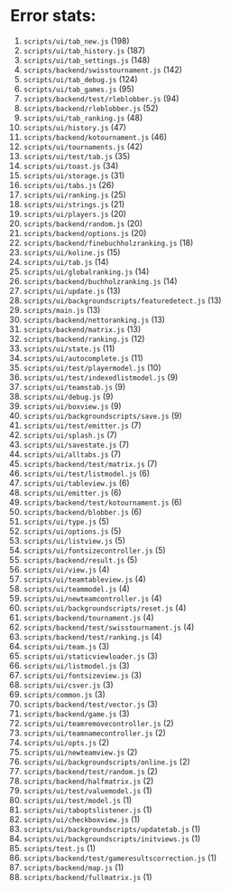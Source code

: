 # Error stats:

1. `scripts/ui/tab_new.js` (198)
2. `scripts/ui/tab_history.js` (187)
3. `scripts/ui/tab_settings.js` (148)
4. `scripts/backend/swisstournament.js` (142)
5. `scripts/ui/tab_debug.js` (124)
6. `scripts/ui/tab_games.js` (95)
7. `scripts/backend/test/rleblobber.js` (94)
8. `scripts/backend/rleblobber.js` (52)
9. `scripts/ui/tab_ranking.js` (48)
10. `scripts/ui/history.js` (47)
11. `scripts/backend/kotournament.js` (46)
12. `scripts/ui/tournaments.js` (42)
13. `scripts/ui/test/tab.js` (35)
14. `scripts/ui/toast.js` (34)
15. `scripts/ui/storage.js` (31)
16. `scripts/ui/tabs.js` (26)
17. `scripts/ui/ranking.js` (25)
18. `scripts/ui/strings.js` (21)
19. `scripts/ui/players.js` (20)
20. `scripts/backend/random.js` (20)
21. `scripts/backend/options.js` (20)
22. `scripts/backend/finebuchholzranking.js` (18)
23. `scripts/ui/koline.js` (15)
24. `scripts/ui/tab.js` (14)
25. `scripts/ui/globalranking.js` (14)
26. `scripts/backend/buchholzranking.js` (14)
27. `scripts/ui/update.js` (13)
28. `scripts/ui/backgroundscripts/featuredetect.js` (13)
29. `scripts/main.js` (13)
30. `scripts/backend/nettoranking.js` (13)
31. `scripts/backend/matrix.js` (13)
32. `scripts/backend/ranking.js` (12)
33. `scripts/ui/state.js` (11)
34. `scripts/ui/autocomplete.js` (11)
35. `scripts/ui/test/playermodel.js` (10)
36. `scripts/ui/test/indexedlistmodel.js` (9)
37. `scripts/ui/teamstab.js` (9)
38. `scripts/ui/debug.js` (9)
39. `scripts/ui/boxview.js` (9)
40. `scripts/ui/backgroundscripts/save.js` (9)
41. `scripts/ui/test/emitter.js` (7)
42. `scripts/ui/splash.js` (7)
43. `scripts/ui/savestate.js` (7)
44. `scripts/ui/alltabs.js` (7)
45. `scripts/backend/test/matrix.js` (7)
46. `scripts/ui/test/listmodel.js` (6)
47. `scripts/ui/tableview.js` (6)
48. `scripts/ui/emitter.js` (6)
49. `scripts/backend/test/kotournament.js` (6)
50. `scripts/backend/blobber.js` (6)
51. `scripts/ui/type.js` (5)
52. `scripts/ui/options.js` (5)
53. `scripts/ui/listview.js` (5)
54. `scripts/ui/fontsizecontroller.js` (5)
55. `scripts/backend/result.js` (5)
56. `scripts/ui/view.js` (4)
57. `scripts/ui/teamtableview.js` (4)
58. `scripts/ui/teammodel.js` (4)
59. `scripts/ui/newteamcontroller.js` (4)
60. `scripts/ui/backgroundscripts/reset.js` (4)
61. `scripts/backend/tournament.js` (4)
62. `scripts/backend/test/swisstournament.js` (4)
63. `scripts/backend/test/ranking.js` (4)
64. `scripts/ui/team.js` (3)
65. `scripts/ui/staticviewloader.js` (3)
66. `scripts/ui/listmodel.js` (3)
67. `scripts/ui/fontsizeview.js` (3)
68. `scripts/ui/csver.js` (3)
69. `scripts/common.js` (3)
70. `scripts/backend/test/vector.js` (3)
71. `scripts/backend/game.js` (3)
72. `scripts/ui/teamremovecontroller.js` (2)
73. `scripts/ui/teamnamecontroller.js` (2)
74. `scripts/ui/opts.js` (2)
75. `scripts/ui/newteamview.js` (2)
76. `scripts/ui/backgroundscripts/online.js` (2)
77. `scripts/backend/test/random.js` (2)
78. `scripts/backend/halfmatrix.js` (2)
79. `scripts/ui/test/valuemodel.js` (1)
80. `scripts/ui/test/model.js` (1)
81. `scripts/ui/taboptslistener.js` (1)
82. `scripts/ui/checkboxview.js` (1)
83. `scripts/ui/backgroundscripts/updatetab.js` (1)
84. `scripts/ui/backgroundscripts/initviews.js` (1)
85. `scripts/test.js` (1)
86. `scripts/backend/test/gameresultscorrection.js` (1)
87. `scripts/backend/map.js` (1)
88. `scripts/backend/fullmatrix.js` (1)

